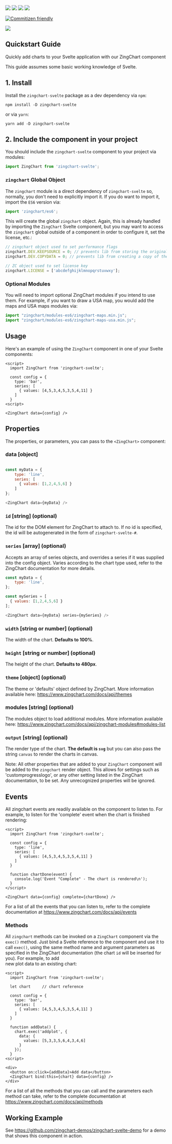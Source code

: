 ![](https://img.shields.io/npm/v/zingchart-svelte)
![](https://github.com/zingchart/zingchart-svelte/workflows/Build/badge.svg?branch=master)
![](https://github.com/zingchart/zingchart-svelte/workflows/Test/badge.svg?branch=master)
![](https://img.shields.io/npm/dw/zingchart-svelte)

[![Commitizen friendly](https://img.shields.io/badge/commitizen-friendly-brightgreen.svg)](http://commitizen.github.io/cz-cli/)

[![](https://github.com/zingchart/zingchart-svelte/blob/9b9b36bcfe476c16e7bd7582cfc854147b27398f/zingchart-demo.gif?raw=true)](https://codesandbox.io/s/zingchart-svelte-wrapper-example-dxfc9)

## Quickstart Guide

Quickly add charts to your Svelte application with our ZingChart component

This guide assumes some basic working knowledge of Svelte.


## 1. Install

Install the `zingchart-svelte` package as a dev dependency via `npm`:

`npm install -D zingchart-svelte`

or via `yarn`:

`yarn add -D zingchart-svelte`

## 2. Include the component in your project 

You should include the `zingchart-svelte` component to your project via modules:

```js
import ZingChart from 'zingchart-svelte';
```

### `zingchart` Global Object

The `zingchart` module is a direct dependency of `zingchart-svelte` so, normally,
you don't need to explicitly import it. If you do want to import it, import
the `ES6` version via:

```js
import 'zingchart/es6';
```

This will create the global `zingchart` object. Again, this is already handled 
by importing the `ZingChart` Svelte component, but you may want to access the
`zingchart` global outside of a component in order to configure it, set the 
license, etc.:

```js
// zingchart object used to set performance flags
zingchart.DEV.KEEPSOURCE = 0; // prevents lib from storing the original data package
zingchart.DEV.COPYDATA = 0; // prevents lib from creating a copy of the data package 

// ZC object used to set license key
zingchart.LICENSE = ['abcdefghijklmnopqrstuvwxy'];
```
### Optional Modules

You will need to import optional ZingChart modules if you intend to
use them. For example, if you want to draw a USA map, you would add the maps
and USA maps modules via:

```js
import "zingchart/modules-es6/zingchart-maps.min.js";
import "zingchart/modules-es6/zingchart-maps-usa.min.js";
```

## Usage

Here's an example of using the `ZingChart` component in one of your Svelte components:

```svelte
<script>
  import ZingChart from 'zingchart-svelte';

  const config = {
    type: 'bar',
    series: [
      { values: [4,5,3,4,5,3,5,4,11] }
    ]
  }
<script>

<ZingChart data={config} />
```

## Properties

The properties, or parameters, you can pass to the `<ZingChart>` component:

### data [object]

```js

const myData = {
    type: 'line',
    series: [
      { values: [1,2,4,5,6] }
    ]
};

<ZingChart data={myData} />
```

### `id` [string] (optional)
The id for the DOM element for ZingChart to attach to. If no id is specified, the id
 will be autogenerated in the form of `zingchart-svelte-#`.

### `series` [array] (optional)
Accepts an array of series objects, and overrides a series if it was supplied into the
config object. Varies according to the chart type used, refer to the ZingChart documentation for more details.

```js
const myData = {
    type: 'line',
};

const mySeries = [
  { values: [1,2,4,5,6] }
];

<ZingChart data={myData} series={mySeries} />

```

### `width` [string or number] (optional)

The width of the chart. **Defaults to 100%**.

### `height` [string or number] (optional)

The height of the chart. **Defaults to 480px**.

### `theme` [object] (optional)

The theme or 'defaults' object defined by ZingChart. More information available here: https://www.zingchart.com/docs/api/themes

### modules [string] (optional)
The modules object to load additional modules. More information available here: https://www.zingchart.com/docs/api/zingchart-modules#modules-list

### `output` [string] (optional)

The render type of the chart. **The default is `svg`** but you can also pass the string `canvas` to render the charts in canvas. 

Note: All other properties that are added to your `ZingChart` component will be added 
to the `zingchart` render object. This allows for settings such as 'customprogresslogo',
or any other setting listed in the ZingChart documentation,
to be set. Any unrecognized properties will be ignored.

## Events
All zingchart events are readily available on the component to listen to. For example, to listen for the 'complete' event when the chart is finished rendering:

```svelte
<script>
  import ZingChart from 'zingchart-svelte';

  const config = {
    type: 'line',
    series: [
      { values: [4,5,3,4,5,3,5,4,11] }
    ]
  }

  function chartDone(event) {
    console.log('Event "Complete" - The chart is rendered\n');
  }
</script>

<ZingChart data={config} complete={chartDone} />
```

For a list of all the events that you can listen to, refer to the complete 
documentation at https://www.zingchart.com/docs/api/events

### Methods

All `zingchart` methods can be invoked on a `ZingChart` component via the `exec()` 
method. Just bind a Svelte reference to the component and use it to call `exec()`,
using the same method name and argument parameters as specified in the ZingChart
documentation (the chart `id` will be inserted for you). For example, to add  
new plot data to an existing chart:

```svelte
<script>
  import ZingChart from 'zingchart-svelte';

  let chart     // chart reference

  const config = {
    type: 'bar',
    series: [
      { values: [4,5,3,4,5,3,5,4,11] }
    ]
  }

  function addData() {
    chart.exec('addplot', {
      data: {
        values: [5,3,3,5,6,4,3,4,6]
      }
    });
  }
<script>

<div>
  <button on:click={addData}>Add data</button>
  <ZingChart bind:this={chart} data={config} />
</div>
```

For a list of all the methods that you can call and the parameters each method can take, 
refer to the complete documentation at https://www.zingchart.com/docs/api/methods

## Working Example

See https://github.com/zingchart-demos/zingchart-svelte-demo for a demo that shows this component in action.
